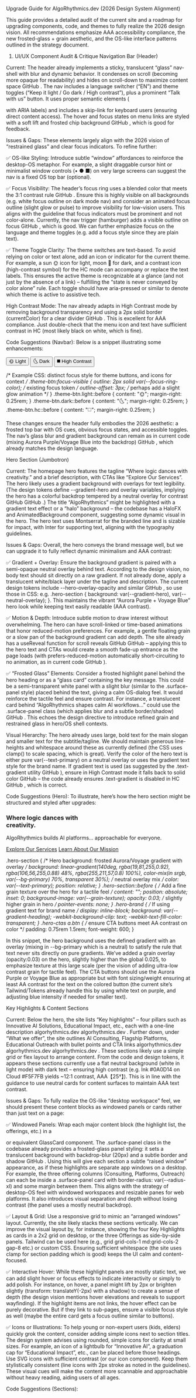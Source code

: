 Upgrade Guide for AlgoRhythmics.dev (2026 Design System Alignment)

This guide provides a detailed audit of the current site and a roadmap for upgrading components, code, and themes to fully realize the 2026 design vision. All recommendations emphasize AAA accessibility compliance, the new frosted-glass + grain aesthetic, and the OS-like interface patterns outlined in the strategy document.

1. UI/UX Component Audit & Critique
Navigation Bar (Header)

Current: The header already implements a sticky, translucent “glass” nav-shell with blur and dynamic behavior. It condenses on scroll (becoming more opaque for readability) and hides on scroll-down to maximize content space
GitHub
. The nav includes a language switcher (“EN”) and theme toggles (“Keep it light / Go dark / High contrast”), plus a prominent “Talk with us” button. It uses proper semantic elements (<nav> with ARIA labels) and includes a skip-link for keyboard users (ensuring direct content access). The hover and focus states on menu links are styled with a soft lift and frosted chip background
GitHub
, which is good for feedback.

Issues & Gaps: These elements largely align with the 2026 vision of “restrained glass” and clear focus indicators. To refine further:

✅ OS-like Styling: Introduce subtle “window” affordances to reinforce the desktop-OS metaphor. For example, a slight draggable cursor hint or minimalist window controls (• ● ■) on very large screens can suggest the nav is a fixed OS top bar (optional).

✅ Focus Visibility: The header’s focus ring uses a blended color that meets the 3:1 contrast rule
GitHub
. Ensure this is highly visible on all backgrounds (e.g. white focus outline on dark mode nav) and consider an animated focus outline (slight glow or pulse) to improve visibility for low-vision users. This aligns with the guideline that focus indicators must be prominent and not color-alone. Currently, the nav trigger (hamburger) adds a visible outline on focus
GitHub
, which is good. We can further emphasize focus on the language and theme toggles (e.g. add a focus style since they are plain text).

✅ Theme Toggle Clarity: The theme switches are text-based. To avoid relying on color or text alone, add an icon or indicator for the current theme. For example, a sun 🌞 icon for light, moon 🌙 for dark, and a contrast icon (high-contrast symbol) for the HC mode can accompany or replace the text labels. This ensures the active theme is recognizable at a glance (and not just by the absence of a link) – fulfilling the “state is never conveyed by color alone” rule. Each toggle should have aria-pressed or similar to denote which theme is active to assistive tech.

High Contrast Mode: The nav already adapts in High Contrast mode by removing background transparency and using a 2px solid border (currentColor) for a clear divider
GitHub
. This is excellent for AAA compliance. Just double-check that the menu icon and text have sufficient contrast in HC (most likely black on white, which is fine).

Code Suggestions (Navbar): Below is a snippet illustrating some enhancements:

<!-- Example: Wrap theme toggles in a button group for clearer structure -->
<div class="theme-toggle-group" role="radiogroup" aria-label="Choose a theme">
  <button class="theme-btn light" aria-pressed="true">
    🌞 <span>Light</span>
  </button>
  <button class="theme-btn dark" aria-pressed="false">
    🌜 <span>Dark</span>
  </button>
  <button class="theme-btn hc" aria-pressed="false">
    ◼️ <span>High Contrast</span>
  </button>
</div>

/* Example CSS: distinct focus style for theme buttons, and icons for context */
.theme-btn:focus-visible {
  outline: 2px solid var(--focus-ring-color); /* existing focus token */
  outline-offset: 3px;
  /* perhaps add a slight glow animation */
}
.theme-btn.light::before { content: "🌞"; margin-right: 0.25rem; }
.theme-btn.dark::before { content: "🌜"; margin-right: 0.25rem; }
.theme-btn.hc::before { content: "◻️"; margin-right: 0.25rem; }


These changes ensure the header fully embodies the 2026 aesthetic: a frosted top bar with OS cues, obvious focus states, and accessible toggles. The nav’s glass blur and gradient background can remain as in current code (mixing Aurora Purple/Voyage Blue into the backdrop)
GitHub
, which already matches the design language.

Hero Section (Jumbotron)

Current: The homepage hero features the tagline “Where logic dances with creativity.” and a brief description, with CTAs like “Explore Our Services”. The hero likely uses a gradient background with overlays for text legibility. (The design tokens define --gradient-hero and overlay variables, implying the hero has a colorful backdrop tempered by a neutral overlay for contrast
GitHub
GitHub
.) The title “AlgoRhythmics” might be highlighted with a gradient text effect or a “halo” background – the codebase has a HaloFX and AnimatedBackground component, suggesting some dynamic visual in the hero. The hero text uses Montserrat for the branded line and is sizable for impact, with Inter for supporting text, aligning with the typography guidelines.

Issues & Gaps: Overall, the hero conveys the brand message well, but we can upgrade it to fully reflect dynamic minimalism and AAA contrast:

✅ Gradient + Overlay: Ensure the background gradient is paired with a semi-opaque neutral overlay behind text. According to the design vision, no body text should sit directly on a raw gradient. If not already done, apply a translucent white/black layer under the tagline and description. The current design tokens include --hero-overlay-opacity and similar
GitHub
, so use those in CSS: e.g. .hero-section { background: var(--gradient-hero), var(--neutral-overlay); }. This maintains the vibrant “Aurora Purple + Voyage Blue” hero look while keeping text easily readable (AAA contrast).

✅ Motion & Depth: Introduce subtle motion to draw interest without overwhelming. The hero can have scroll-linked or time-based animations that honor reduced-motion preferences. For example, a gentle floating grain or a slow pan of the background gradient can add depth. The site already has a useReveal function for scroll reveals
GitHub
GitHub
 – applying this to the hero text and CTAs would create a smooth fade-up entrance as the page loads (with prefers-reduced-motion automatically short-circuiting to no animation, as in current code
GitHub
).

✅ “Frosted Glass” Elements: Consider a frosted highlight panel behind the hero heading or as a “glass card” containing the key message. This could be a semi-transparent white panel with a slight blur (similar to the .surface-panel style) placed behind the text, giving a calm OS-dialog feel. It would reinforce the tactile feel and ensure contrast. For instance, a translucent card behind “AlgoRhythmics shapes calm AI workflows…” could use the .surface-panel class (which applies blur and a subtle border/shadow)
GitHub
. This echoes the design directive to introduce refined grain and restrained glass in hero/OS shell contexts.

Visual Hierarchy: The hero already uses large, bold text for the main slogan and smaller text for the subtitle/tagline. We should maintain generous line-heights and whitespace around these as currently defined (the CSS uses clamp() to scale spacing, which is great). Verify the color of the hero text is either pure var(--text-primary) on a neutral overlay or uses the gradient text style for the brand name. If gradient text is used (as suggested by the .text-gradient utility
GitHub
), ensure in High Contrast mode it falls back to solid color
GitHub
 – the code already ensures .text-gradient is disabled in HC
GitHub
, which is correct.

Code Suggestions (Hero): To illustrate, here’s how the hero section might be structured and styled after upgrades:

<section class="hero-section section">
  <div class="container">
    <h1>
      <span class="hero-lead">Where logic dances with</span><br/>
      <span class="hero-brand text-gradient">creativity.</span>
    </h1>
    <p class="hero-tagline">AlgoRhythmics builds AI platforms... approachable for everyone.</p>
    <div class="hero-ctas">
      <a href="/services" class="btn primary">Explore Our Services</a>
      <a href="/about" class="btn secondary">Learn About Our Mission</a>
    </div>
  </div>
</section>

.hero-section {
  /* Hero background: frosted Aurora/Voyage gradient with overlay */
  background: linear-gradient(140deg, rgba(19,81,255,0.92), rgba(106,56,255,0.88) 48%, rgba(255,211,57,0.8) 100%), 
              color-mix(in srgb, var(--bg-primary) 70%, transparent 30%); /* neutral overlay mix */
  color: var(--text-primary);
  position: relative;
}
.hero-section::before {
  /* Add a fine grain texture over the hero for a tactile feel */
  content: ""; 
  position: absolute; inset: 0;
  background-image: var(--grain-texture);
  opacity: 0.03;             /* slightly higher grain in hero */
  pointer-events: none;
}
.hero-brand {
  /* If using gradient text for brand name */
  display: inline-block;
  background: var(--gradient-heading);
  -webkit-background-clip: text;
  -webkit-text-fill-color: transparent;
}
.hero-ctas a.btn {
  /* ensure CTA buttons meet AA contrast on color */
  padding: 0.75rem 1.5rem;
  font-weight: 600;
}


In this snippet, the hero background uses the defined gradient with an overlay (mixing in --bg-primary which is a neutral) to satisfy the rule that text never sits directly on pure gradients. We’ve added a grain overlay (opacity:0.03) on the hero, slightly higher than the global 0.025, to emphasize texture at this large scale (per the vision of adding ultra-low contrast grain for tactile feel). The CTA buttons should use the Aurora Purple or Voyage Blue as appropriate but with font sizing/weight ensuring at least AA contrast for the text on the colored button (the current site’s Tailwind/Tokens already handle this by using white text on purple, and adjusting blue intensity if needed for smaller text).

Key Highlights & Content Sections

Current: Below the hero, the site lists “Key highlights” – four pillars such as Innovative AI Solutions, Educational Impact, etc., each with a one-line description
algorhythmics.dev
algorhythmics.dev
. Further down, under “What we offer”, the site outlines AI Consulting, Flagship Platforms, Educational Outreach with bullet points and CTA links
algorhythmics.dev
algorhythmics.dev
algorhythmics.dev
. These sections likely use a simple grid or flex layout to arrange content. From the code and design tokens, it appears these sections currently use a flat neutral background (white in light mode) with dark text – ensuring high contrast (e.g. Ink #0A0D14 on Cloud #F5F7FB yields ~12:1 contrast, AAA【25†】). This is in line with the guidance to use neutral cards for content surfaces to maintain AAA text contrast.

Issues & Gaps: To fully realize the OS-like “desktop workspace” feel, we should present these content blocks as windowed panels or cards rather than just text on a page:

✅ Windowed Panels: Wrap each major content block (the highlight list, the offerings, etc.) in a <div class="surface-panel"> or equivalent GlassCard component. The .surface-panel class in the codebase already provides a frosted-glass panel styling: it sets a translucent background with backdrop-blur (20px) and a subtle border and shadow
GitHub
. Using this will give each section a subtle “raised window” appearance, as if these highlights are separate app windows on a desktop. For example, the three offering columns (Consulting, Platforms, Outreach) can each be inside a .surface-panel card with border-radius: var(--radius-xl) and some margin between them. This aligns with the strategy of desktop-OS feel with windowed workspaces and resizable panes for web platforms. It also introduces visual separation and depth without losing contrast (the panel uses a mostly neutral backdrop).

✅ Layout & Grid: Use a responsive grid to mimic an “arranged windows” layout. Currently, the site likely stacks these sections vertically. We can improve the visual layout by, for instance, showing the four Key Highlights as cards in a 2x2 grid on desktop, or the three Offerings as side-by-side panels. Tailwind can be used here (e.g., grid grid-cols-1 md:grid-cols-2 gap-8 etc.) or custom CSS. Ensuring sufficient whitespace (the site uses clamp for section padding which is good) keeps the UI calm and content-focused.

✅ Interactive Hover: While these highlight panels are mostly static text, we can add slight hover or focus effects to indicate interactivity or simply to add polish. For instance, on hover, a panel might lift by 2px or brighten slightly (transform: translateY(-2px) with a shadow) to create a sense of depth (the design vision mentions hover elevations and reveals to support wayfinding). If the highlight items are not links, the hover effect can be purely decorative. But if they link to sub-pages, ensure a visible focus style as well (maybe the entire card gets a focus outline similar to buttons).

✅ Icons or Illustrations: To help young or non-expert users (kids, elders) quickly grok the content, consider adding simple icons next to section titles. The design system advises using rounded, simple icons for clarity at small sizes. For example, an icon of a lightbulb for “Innovative AI”, a graduation cap for “Educational Impact”, etc., can be placed before those headings. Use SVG icons with sufficient contrast (or our icon component). Keep them stylistically consistent (line icons with 2px stroke as noted in the guidelines). These visual cues will make the content more scannable and approachable without heavy reading, aiding users of all ages.

Code Suggestions (Sections):

<section class="section highlights">
  <div class="container grid md:grid-cols-2 gap-8">
    <div class="surface-panel">
      <h3><svg><!-- icon --></svg> Innovative AI Solutions</h3>
      <p>NodeVoyage and Ideonautix adapt to your journeys and workflows with playful precision.</p>
    </div>
    <!-- ...other 3 highlight panels ... -->
  </div>
</section>

<section class="section offerings">
  <div class="container grid md:grid-cols-3 gap-6">
    <div class="surface-panel offering-card">
      <h3>AI Consulting &amp; Integration</h3>
      <ul class="bullets">
        <li>Discovery workshops grounded in signage-inspired clarity</li>
        <li>Pilot roadmaps with opt-out controls and transparent docs</li>
        <li>Training and change support to keep teams confident</li>
      </ul>
      <a href="/contact" class="btn primary">Request a Consultation</a>
    </div>
    <!-- ...Platforms card... Outreach card... -->
  </div>
</section>

.offering-card h3 {
  margin-bottom: 0.5rem;
  font: var(--font-display); /* Montserrat */
}
.offering-card .bullets li {
  margin-left: 1rem;
  list-style: inside disc;
}
.surface-panel:hover {
  /* Hover elevation effect */
  transform: translateY(-2px);
  box-shadow: 0 8px 20px rgba(0,0,0,0.08);
}
.surface-panel:focus-within {
  outline: 2px solid var(--focus-ring-color);
  outline-offset: 2px;
}


In this code, each content block is enclosed in a surface-panel which automatically applies the frosted glass styling (blur, semi-transparent background) from our design tokens
GitHub
. We leverage Tailwind’s grid classes for brevity (assuming Tailwind is configured; if not, the .grid styles can be in CSS). The focus-within style ensures keyboard users tabbing into links inside a panel still see a visible outline on the panel – this large outline helps those with limited vision know which panel they’re in, satisfying WCAG non-text contrast requirements.

By structuring content as above, the site will start to feel like a desktop with multiple windows rather than a flat page, while still being responsive and accessible. This implements the OS-like design goal in a user-friendly way.

Footer

Current: The footer contains the AlgoRhythmics logo, tagline (“Calm AI tools grounded in signage craft.”), status (“Pre-company — Ideju Kauss October 2025”), location (Daugavpils, Latvia), and contact email
algorhythmics.dev
. It also has columns of links under headings “Company”, “Solutions & tools”, “Resources”, plus a Partners section highlighting a collaborator with a brief description and external link
algorhythmics.dev
algorhythmics.dev
. Social media links are listed as text (“LinkedIn”, “Twitter”, etc.) at the bottom. Structurally, it uses appropriate elements: <nav> for link groups, <aside> for the partner info, and presumably <footer> wrapper. The background in light mode is a light neutral (var(--bg-elev-1) which is white
GitHub
) with a thin top border. Text is in a secondary color (gray)
GitHub
. This matches the design approach of keeping footers muted and neutral to let main content shine.

Issues & Gaps: The footer is well-organized and mostly accessible, but a few enhancements can align it with the new aesthetic and AAA compliance:

✅ Contrast in Dark Mode: Ensure the footer text meets AAA contrast on the dark theme background. Currently, the footer uses --text-secondary for most text
GitHub
. In dark mode, --text-secondary is a mid-gray (#8B9299)
GitHub
 on a dark card background (#121722). This yields about a 5.7:1 contrast (short of AAA 7:1 for normal text). We should lighten the footer text in dark mode to at least meet 7:1. We can map footer text to --muted (which in dark theme is a lighter gray, #BBC5D6
GitHub
) or simply override footer { color: #BBC5D6; } when data-base-theme='dark'. This small change pushes contrast to AAA without overpowering the design.

✅ Frosted Footer Bar: To continue the frosted glass theme all the way down, we can give the footer a slight frosted effect. One idea is to make the footer background translucent and blurred, like a “dock” or taskbar. For example, using backdrop-filter: blur(10px) on the footer with a semi-transparent background (background: color-mix(in srgb, var(--bg-elev-1) 85%, transparent)) would make it feel like a glass dock over whatever is beneath (in practice just the page background). This should be subtle, since footers typically should not distract. We’d also need to darken the text a bit more in light mode if the footer becomes translucent over a light page (or keep a mostly opaque footer). If a frosted footer is too visually busy, maintaining a solid neutral color is acceptable as it provides a visual “grounding” element at the bottom.

Taskbar Concept: As an alternative to a traditional footer style, consider a fixed “taskbar” at the bottom of the screen on desktop view. This would truly mimic an OS. The taskbar could contain key links (or even the same content as the current footer but arranged horizontally with icons). For instance, a left side could have the logo and “© 2026” info, center could have minimal nav icons, right side could have social icons. This is an ambitious redesign, so it depends on the desired user experience. If implemented, ensure it’s responsive (perhaps collapsing to a normal footer on mobile) and keyboard-accessible (tab order through icons). The design strategy did mention dock/taskbar patterns for the web, so this could be a forward-looking enhancement. However, if time is short, a stylized footer with slight glass effect can suffice.

Code Suggestions (Footer):

To address contrast and aesthetic:

footer.footer {
  background-color: var(--bg-elev-1); /* default white */
  color: var(--text-secondary);
  border-top: 1px solid var(--border);
  /* Add a subtle backdrop blur effect */
  backdrop-filter: blur(6px);
  -webkit-backdrop-filter: blur(6px);
}
html[data-base-theme="dark"] footer.footer {
  color: #bbc5d6; /* lighter text for dark mode AAA */
  background-color: rgba(18,23,34, 0.8); /* a translucent dark background */
}
html[data-theme="hc"] footer.footer {
  background: #ffffff !important;
  color: #000000 !important;
  backdrop-filter: none !important;
}


If converting to a fixed taskbar:

footer.footer {
  position: fixed;
  bottom: 0; left: 0; right: 0;
  z-index: var(--z-sticky);
  display: flex;
  align-items: center;
  justify-content: space-between;
  padding: 1rem 2rem;
  backdrop-filter: blur(10px);
  background: color-mix(in srgb, var(--bg-elev-1) 90%, transparent);
}
footer .social-links a::before {
  /* Example: add icons for social links */
  content: attr(aria-label);
  /* In HC mode, these could just show text or high-contrast icons */
}


This CSS keeps the footer content but styles it like a translucent bar. We’ve added a dark-mode override to use an 80% opaque dark background so that white text in the footer still has a solid backdrop (ensuring contrast). In high contrast mode, we remove the transparency and blur for maximum clarity
GitHub
GitHub
.

By implementing these footer changes, we uphold AAA contrast (e.g. using #BBC5D6 on #121722 in dark, which is ~8:1 contrast) and propagate the frosted aesthetic to the page’s end. The footer will still serve its informational purpose while subtly echoing the OS shell feeling (especially if using the taskbar approach, per the design goal of merging OS-like affordances into the web experience).

2. Code-Level Improvements & Snippets

Building on the UI critique, below are specific code-level recommendations and examples (primarily in Svelte/Tailwind context) to fix bugs and improve structure:

Centralize Design Tokens: The site already has a theme.css with custom properties for colors, spacing, etc. Ensure Tailwind config also knows these values for utility classes. For example, in tailwind.config.js map the design colors:

// tailwind.config.js
module.exports = {
  theme: {
    extend: {
      colors: {
        ink: '#0A0D14',         // dark text
        cloud: '#F5F7FB',       // light bg
        aurora: '#6A38FF',      // Aurora Purple
        voyage: '#1351FF',      // Voyage Blue
        signal: '#FFD339',      // Signal Yellow
        cherry: '#E0322C',      // Cherry Pop
        night: '#0B0E13',       // dark bg
        graphite: '#1A1D23',    // dark surface
        snow: '#F2F5F9'        // light text on dark
      }
    }
  }
}


This allows using Tailwind classes like bg-aurora or text-cloud if needed in markup, which can simplify templates. It also makes it easy to adjust palette in one place. (Note: The site mostly uses CSS vars, so this is optional, but for consistency, connecting Tailwind to the token values can prevent mismatches.)

Spacing and Sizing: The design uses a 4px baseline grid with responsive scaling. The code shows --space-sm, --space-md tokens etc. You can continue using these via utility classes or CSS. For example, apply p-[var(--space-md)] in Svelte (Tailwind might not parse CSS vars directly, so you might instead use classes like p-4 md:p-6 approximating the clamp). The snippet under highlights already uses gap-8 (Tailwind) which roughly corresponds to a medium space. Consistency is key: define section paddings once (the .section class in global.css already does with clamp()
GitHub
). Use those section classes in all pages for uniform vertical rhythm.

Component Structure: Refactor repetitious structures into Svelte components where possible. For example, a Card component for repetitive panel layouts (like highlights or offerings) could be created. The codebase has a GlassCard.svelte; if it’s not already in use, repurpose it to encapsulate the frosted panel markup. That component can accept props like tone (accent tone) or slot content. This way, pages remain clean and the glass effect is consistently applied. E.g.:

<!-- GlassCard.svelte (conceptual) -->
<div class="surface-panel" data-tone={accentTone}>
  <slot />
</div>


Then in pages:

<GlassCard accentTone="accent">
  <h3>Educational Outreach</h3>
  <p>In partnership with LIAA... AI literacy to classrooms...</p>
  <Button href="/outreach" ...>Join the Programme</Button>
</GlassCard>


This uses the existing .surface-panel styles and ensures any future tweaks to panel styling are done in one place.

Visual Bug Fixes: If any visual bugs exist (like overflow issues with the frosted backdrop, or text overlapping on resize), address them with CSS containment or adjustments. For example, adding isolation: isolate; on .section (already present in global.css
GitHub
) is great to ensure each section’s pseudo-elements (like grain overlays) don’t bleed out. Continue to use modern CSS like color-mix() for blending colors – the code shows extensive use of color-mix for borders and backgrounds which is very future-friendly. Just verify browser support or provide fallbacks if needed (most modern browsers support it now).

State Management: The Svelte stores for navigation and theme are well-used (e.g., $navigation.isMenuOpen controlling the mobile menu). Make sure to reset states on route changes if needed (e.g., close the mobile menu when navigating). The current Navigation.svelte does call navigation.closeMenu() on link clicks
GitHub
GitHub
 which is good. Also ensure the LanguageSwitcher and ThemeToggle components properly use ARIA attributes (like aria-expanded on language menu, which likely they do). These aren’t visual per se, but code-level accessibility tweaks – which are crucial for AAA compliance.

Focus Trapping & Modals: If introducing new modals or panels (say a “Preview NodeVoyage” modal window), leverage the existing focusTrap action in Navigation.svelte
GitHub
 by generalizing it. The code already has a robust focus trap implementation for the nav menu; consider moving that to a utility and reusing for any popup windows. Additionally, ensure Escape key closes modals, and add aria-modal="true" and appropriate roles to modals. These code patterns follow the same logic seen in the nav (close on Escape is implemented at 
GitHub
).

✅ Performance & Cleanup: Remove any legacy code that doesn’t serve the new design. The animations.js has a normalization for old “glass-card” classes
GitHub
 – if we unify on .os-window or .surface-panel, ensure all instances are updated and then drop legacy class usage. This keeps the codebase clean. Similarly, check for any unused Tailwind classes or stray utility first (maybe there’s an old .glass-card class definition that can be deleted if everything uses .surface-panel now).

In summary, these code-level changes focus on reusability (creating components for repeated patterns), consistency (centralized tokens and styles), and maintaining accessibility (through ARIA and focus handling). They set the foundation for an easier refactor: developers can start applying surface-panel and related classes to sections, confident that the core styles meet the new design standards for blur, grain, and contrast.

3. Updated Tailwind Design Tokens (2026 Aesthetic)

The new design language introduces a shared Aurora Purple theme with platform-specific accents, all while enforcing WCAG 2.2 AAA. Here are the key design tokens to update or verify in your Tailwind/CSS:

Colors: Adopt the 2026 palettes as custom properties and Tailwind colors. The core brand palette for AlgoRhythmics is:

auroraPurple = #6A38FF – Aurora Purple (common primary across brand)

signalYellow = #FFD339 – Signal Yellow (accent for attention states)

Neutral background and text: cloud = #F5F7FB (light bg) and ink = #0A0D14 (dark ink text) – these provide a clean high-contrast base (Ink on Cloud is AAA).

For dark mode neutrals: night = #0B0E13 (deep dark bg) and snow = #F2F5F9 (light text) – Snow on Night is AAA. Use graphite = #1A1D23 for raised dark surfaces (cards), as it’s slightly lighter than Night for differentiation.

Platform accents: If showcasing NodeVoyage or Ideonautix:

voyageBlue = #1351FF (a vivid blue for NodeVoyage), used in gradients and links.

slate = #1B2230 (a deep slate for Ideonautix UI elements).

cherryPop = #E0322C (vibrant red for warnings/errors) common to both.

These are mostly in code already (as --voyage-blue, --slate-base, etc.). Ensure Tailwind knows them if needed (as shown in the config snippet above).
All text color tokens should map to these neutrals and accents appropriately. For example, --text-primary on light = Ink, on dark = Snow; --link color on light = Voyage Blue (for clickable text) and on dark = a lavender (#A795FF as in code) which ensures link text is AAA on dark
GitHub
【53†】. Double-check those link colors against backgrounds; the current choice yields ~7.16:1 contrast on dark, which is good.

Typography: Continue using Montserrat for headlines and Inter for body text. These are already likely included via @font-face or Google Fonts. In Tailwind, you could define fontFamily: { sans: ['Inter', ...fallbacks], display: ['Montserrat', ...] } for convenience. Key typographic tokens to maintain:

Font sizes and line-heights (the site uses custom properties like --font-h1-size, --font-body-line etc. in typography.css). Keep the generous line-height (e.g. ~1.5 for body text
GitHub
) to aid readability for long content and multiple languages.

Scaling: Ensure that text is easily scalable (the user should be able to zoom 200% or increase OS font size and content remains accessible). Using rem units (as done) means it will scale automatically. For truly adaptive text for kids/elders, you might consider a toggle to increase base font-size or provide alternate styles with larger text. This isn’t explicitly in the 2026 design doc, but it’s a AAA consideration. For now, sticking to a base font ~16px and ensuring headings are distinctive (as they are with Montserrat and colored or gradient) should suffice.

Spacing & Layout: The design uses 4pt grid increments – in code, we see --space-sm: clamp(0.5rem, 1vw, 0.75rem) etc.
GitHub
. These map to roughly 8px, 12px, etc., scaled fluidly. In Tailwind, you might approximate these with spacing utilities (e.g., p-4 for 16px, p-6 for 24px). However, since the site already employs clamp() for responsiveness, continue using those CSS custom properties for margins/gaps (as done in .footer-grid and others). The goal is a consistent rhythm across pages – e.g., same padding around each section, uniform gap between grid items, etc., so the site feels “calm and breathable” as intended.

Radii and Shadows: The tokens indicate using moderately rounded corners: --radius: 16px (and larger radii for full pills)
GitHub
. Keep using those (Tailwind’s default rounded-lg is 0.5rem ~ 8px, so you might define a larger custom radius class or use the CSS var for exact 16px rounding on cards). The design calls for soft, non-intrusive shadows – e.g., --shadow-1: 0 10px 30px rgba(0,0,0,0.08)
GitHub
. These are used on panels and modals to create separation. Verify that the shadow intensity and spread are consistent with design (you may adjust the existing ones slightly to match examples given, like maybe a 24px blur for larger modals). For high contrast mode, remove decorative shadows entirely
GitHub
 (the code already sets box-shadow: none for surface elements in HC
GitHub
).

Grain & Frosted Glass: Introduce or confirm tokens for the grain texture and glass blur:

The code defines --grain-texture (an inline SVG noise pattern) and uses --grain-opacity at different values
GitHub
GitHub
. Standardize grain usage: perhaps a base opacity of 0.025 globally, slightly higher (0.05) on elements that need more tactile feel (nav, hero), and 0 in high contrast (as done: --grain-opacity: 0 in HC
GitHub
). Tailwind doesn’t directly handle this, so just ensure the CSS custom props are applied where needed. For example, add background-image: var(--grain) in the .section::before (which we saw in global.css) to overlay grain on all sections
GitHub
.

For blur, use a consistent blur radius for glass panels – e.g., 20px as in .surface-panel
GitHub
, and slightly more for nav when scrolling (--surface-glass-blur: 26px in nav when not condensed
GitHub
). These choices seem to align with a smooth glass effect. The frosted glass tokens should include:

--glass-blur: 18px (default)
GitHub
 which is used in backdrop-filter.

--glass-bg and --glass-border default to subtle white transparencies
GitHub
; but nav and panels override them with color-mix including accent hues (giving that slight purple/blue tint). Continue to leverage color-mix with Aurora Purple and Voyage Blue in borders for brand feel – e.g., the nav border mixes blue and white
GitHub
, giving a cool tinted line. These nuanced tokens make the glass feel polished and are fine to keep as is.

In summary, most tokens from the design system are already present in the code. The upgrade here is about verifying values against the design spec and tweaking where needed:

Aurora Purple at the right hex (ensure no deviation like using #8A6BFF unless intentionally for dark mode – actually the code uses a slightly lighter purple in dark theme #8a6bff
GitHub
 to account for contrast on dark, which is clever).

Enforcing AAA contrast by adjusting text-secondary in dark, as noted.

Making sure Light, Dark, High Contrast themes each have complete token sets. The site’s theme.css defines all three modes with data attributes
GitHub
GitHub
. Double-check those definitions against spec:

Light: Ink on Cloud (done)
GitHub
GitHub
.

Dark: Snow on Night (done)
GitHub
GitHub
.

High Contrast: Black on White with minimal accents (done, they set primary #4400FF etc., but essentially everything is high contrast)
GitHub
GitHub
. The design guideline explicitly says offer an HC toggle with AAA and pattern redundancy (no info conveyed by color only) – our high contrast mode does exactly that by removing grain, blur, and using currentColor outlines
GitHub
GitHub
. So tokens here are fine – just ensure any new UI element you add also respects high contrast (e.g., if you add an icon, provide an outline alternative or label in HC mode).

By updating and reaffirming these design tokens, the site’s Tailwind setup and CSS will fully embody the 2026 AAA-compliant frosted-glass aesthetic. It provides a single source of truth for colors and sizing, making it easier to maintain consistency as you refactor components.

4. Light, Dark, and High Contrast Theme Definitions

To comply with WCAG AAA, each theme variant needs careful color choices and testing. Below is a breakdown of the expected Light, Dark, and High Contrast themes, using Aurora Purple as the common thread:

🌞 Light Theme: The Light theme uses a very light background and dark text for maximum contrast. Primary surfaces are Cloud white (#F5F7FB) and cards are pure white (#FFF) for a clean look. Body text is Ink black (#0A0D14), yielding AAA contrast on Cloud. Aurora Purple (#6A38FF) is used for primary action elements (e.g. buttons, links) – on the light background, purple itself is quite vibrant, so ensure button text on purple is white and at least 14px bold (or use a slightly darker purple for small text). Voyage Blue (#1351FF) might accent some headings or links, but should be used sparingly to not reduce contrast (on white it’s ~4.5:1 against white for normal text, so mainly use it for larger or bold elements or alongside an outline). Signal Yellow (#FFD339) is only used alongside dark text or as an accent icon, never as a background for body text because yellow against white wouldn’t meet contrast. The Light theme should also incorporate neutral gray tones (e.g., --ash or the text-secondary) for secondary text, but as we noted, keep those above 7:1 (the current #25324B on white is ~12:1, which is good). Focus indicators in light mode often use a mix of Voyage Blue and white
GitHub
 to be visible on light backgrounds (the code’s focus ring is a whitish-blue outline
GitHub
). Test all interactive elements in light theme with a contrast checker – they should meet at least AA, and ideally AAA. Since the palette was chosen for AAA, you should find body text and large icons are AAA, and things like button text at least AA (often AAA too, e.g., white on purple is ~7.9:1 which is AAA for large text and AA for normal).

🌚 Dark Theme: The Dark theme inverts neutrals: backgrounds are Night black (#0B0E13) and Graphite (#1A1D23) for cards. Text flips to Snow off-white (#F2F5F9) as the primary color. This yields AAA contrast (Snow on Graphite ~13:1). Aurora Purple remains in play as an accent, but on dark mode it may need to be lightened or saturated differently to stand out – the tokens show a slightly brighter purple (#8A6BFF) used in dark mode for primary, likely for this reason
GitHub
. So use the token rather than raw #6A38FF on dark surfaces to ensure it pops (the code’s --primary is adjusted in dark). Focus outlines in dark mode use a mix of Voyage Blue and a light tint (#dde7ff)
GitHub
, which creates a visible halo on dark backgrounds. Voyage Blue and Signal Yellow can be used for highlights in dark mode as well, but be mindful: pure #1351FF on near-black is extremely vivid – that’s fine for small accents (it meets contrast easily), but large swaths of bright blue can cause visual vibration. The design advice is to use strong focus rings and shadows to separate elements in dark mode, rather than bright neon blocks. So, for example, use Aurora Purple for icons or small highlights, and use shading (drop shadows, borders) to delineate components instead of large colored surfaces. Dark theme should be tested with common forms and cards under low-light conditions to ensure no element blends into the background (the slight Graphite vs Night difference helps here). Also verify that semi-transparency effects (glass panels) still provide enough backdrop in dark mode – e.g., the nav glass in dark uses a bit more opacity (70% card + 30% blur layer)
GitHub
, which seems to work. If any dark glass feels too transparent (text not as readable), bump up its --surface-glass-strong to include a bit more opaque base.

⚫ High Contrast Theme: The High Contrast theme is a special mode aimed at users with low vision or specific contrast needs. In this mode, colors are reduced to essentially black, white, and a few high-contrast accents. The site’s HC tokens set background to pure white and text to pure black
GitHub
, which is ideal (contrast 21:1). All decorative gradients, shadows, and textures are turned off
GitHub
GitHub
 – as we saw, --grain-opacity is 0, --glass-blur is 0, and even the gradient variables are overridden so that any gradient becomes a solid currentColor fill
GitHub
. This ensures nothing compromises legibility. Aurora Purple is still the base “color” (#4400FF in HC mode as per code, which is a very saturated purple)
GitHub
, but it will only appear for things like links or icons, and even then, we maintain contrast. E.g., the HC palette in code uses a darker yellow (#b78300) for accent to have more contrast than bright yellow
GitHub
. In high contrast, borders and focus indicators are typically 2px solid black (or white when on a dark element) – the code sets currentColor for focus outlines
GitHub
, meaning it will use whatever the text color is (black or white) which is a clever way to ensure contrast. In practice, a focused link in HC mode might show a black outline on a white background – that’s 21:1 contrast, perfect. Check interactive components in HC: for example, a button normally purple would in HC be either black text on white or vice versa (depending on how you implement it; the code’s HC definitions make primary = #4400FF and treat it as an accent, but one could decide to force buttons to grayscale in HC for simplicity). The main point is HC mode should have no reliance on color to convey information – use underlines, shapes, labels. The design doc emphasizes redundancy in high contrast. E.g., if a form field is required and normally indicated by a colored outline, also add an asterisk or label so HC users know. If a link is usually just colored, in HC you might underline it. Our current implementation seems to cover this by using default browser focus and link styles in HC (which are often underlined). High contrast theme should be tested with a color blindness simulator or simply by viewing it in grayscale – things like icons should still be decipherable (the outline icons recommended help here).

In code, these theme differences are activated via the data-base-theme and data-theme="hc" attributes on <html> or <body>. The site already toggles these when the user selects a theme. Just make sure any new CSS respects these conditions. For example, if you add a custom component with a colored background, add a rule under [data-theme='hc'] .your-component { background: transparent; border: 1px solid #000; } so that it transforms in HC mode. The base theme definitions we reviewed in theme.css should cover most elements globally.

5. Layout Redesign for an OS-like Desktop Feel

One of the ambitious goals for 2026 is to make the web experience mimic a desktop operating system where appropriate. Here are suggestions to nudge the layout in that direction, without harming usability:

Multi-Window Layouts: As discussed for content sections, treat major parts of pages as draggable or at least visually separate “windows.” In a future iteration, you might make some panels draggable within the viewport (using a tiny script or Svelte action for drag). For now, even a static simulation (with panels offset or overlapping slightly) can convey the idea. For instance, on a wide screen, you could intentionally overlap the edge of the “NodeVoyage Preview” panel with the “Ideonautix Preview” panel by a few pixels, as if two app windows are open. Be cautious to not actually hide content behind another – this is more of a visual hint of overlap (maybe use margin-left: -20px on one). Use shadows to differentiate layers. This approach should be used sparingly on marketing pages, but could be powerful in a dashboard or demo page. It gives that sense of depth and multiple workspaces, aligning with the “windowed workspaces” concept.

Dock/Taskbar Behavior: If implementing a fixed bottom bar (taskbar), consider also a “start menu” style overlay for navigation. For example, clicking an AlgoRhythmics logo button on the taskbar could pop up a menu (similar to a start menu) with links (Home, About, etc.). This would replace the need for a traditional nav menu at top on desktop. It’s an advanced design move and might be overkill now, but it’s something to keep in mind as you evolve the site. The key is to do it in a way that doesn’t confuse users – OS metaphors are cool for those who recognize them, but basic navigation must remain clear. Perhaps keep the regular nav for now and treat the “OS shell” elements as progressive enhancement (maybe an Easter egg mode or a toggle in a future “experience mode” setting).

Resizable Panes in Content: For any pages that show a lot of data (maybe case studies or documentation pages), you could allow the user to toggle between a full-page view and a split view, as if they are arranging windows. For example, a documentation page could have a left pane (table of contents) and a right pane (content) that the user can drag to resize. Web APIs (CSS grid with draggable dividers) can achieve this. It aligns with giving users a sense of control like on a desktop. This is more applicable to web app interfaces (NodeVoyage app itself) than the marketing site, but implementing it in smaller ways on the site (like a before-and-after comparison window, etc.) can set the stage.

Desktop Wallpaper Aesthetic: Consider the site background (outside the content container) to be like a desktop wallpaper – perhaps a subtle gradient or abstract image that ties into the brand (with very low opacity so as not to distract). The design doc mentions whitespace and calm backgrounds, so don’t go too far here. But a hint of a wallpaper (like a faint Aurora gradient in the corners) plus the grain texture can subconsciously evoke an OS desktop behind the floating windows of content.

In implementing these, always maintain responsiveness. On mobile, the OS paradigm shifts to mobile OS (the doc suggests Flutter apps will feel like mobile OS) – for the web site on small screens, you’ll likely stick to a normal vertical scroll layout (windows will just stack full-width, taskbar might just become a regular footer). That’s fine; we can have these OS-like enhancements visible on larger screens where there’s room to play.

Finally, any such layout changes should be accessible: if content is visually overlapping, it should still be logically ordered in HTML for screen readers. If draggable, ensure keyboard alternatives (maybe arrow keys to move a focus on a “window”). These are complex, but mention them as goals. For now, the actionable step is to style content in separate containers (already covered) and perhaps implement the fixed footer bar as the first step toward a dock.

6. Accessibility, Focus & Motion Enhancements

To reach WCAG 2.2 AAA, we must not only hit contrast ratios but also ensure keyboard accessibility, focus management, and reduced motion options are top-notch. Here are additional enhancements on that front:

Dynamic Focus Indicators: The site has good focus outlines; make them even more pronounced and dynamic. For example, add a CSS animation on focus (a brief pulse or an expanding ring) to help cognitively reinforce focus movement. This can be done with @keyframes on a pseudo-element. However, be sure to disable such animation if prefers-reduced-motion is set (which you can detect in CSS). The design guidelines explicitly call for focus rings that meet non-text contrast 3:1 – our current outlines (light blue on dark, etc.) do this. We just ensure they’re present on all interactive elements: links, buttons, form fields, toggle switches, etc. Doing a tab-through test of the site is crucial: each tab stop should be visible. If any custom component (like a card link) is missing an outline, add one (e.g., via the :focus-visible utility we saw in global.css
GitHub
 which covers most elements by default).

Motion & Reduced Motion: The motion system should be “purposeful and subtle”, with respect for users who prefer reduced motion. Continue using the prefers-reduced-motion media query (we see it used for text gradient and in JS for reveals
GitHub
GitHub
). Expand this to any new animations: for instance, if you add a hovering parallax effect in hero or a spinning icon, wrap it in a @media (prefers-reduced-motion: no-preference) query so it doesn’t run for those who opt out. Also avoid motion in places like forms or long-reading content to prevent distraction. Save the fancy animations for entry transitions, hero sections, or illustrations. We should also test keyboard-triggered animations: e.g., if a user tabs to a link that triggers a tooltip or submenu, ensure that doesn’t cause any jarring motion (maybe just a fade-in).

Semantic HTML Upgrades: Go through the HTML structure and verify semantics: use <main> for main content (wrap the primary sections on each page in <main role="main">), which helps screen reader users jump content. The skip-link already targets an element with id="content" presumably – ensure that id is on the main content container. Use <header> and <footer> tags for those regions (likely already done). Ensure every <section> has an appropriate heading (which it seems to: “Key highlights” has an h2, etc.). For form elements, use proper <label> for inputs and fieldset/legend for groups. The i18n keys for form helper text and error messages are there – make sure those are tied to inputs via aria-describedby. These semantic touches don’t change the visual design but are crucial for AAA (which includes assistive tech considerations).

Text for All Ages: “Better text layering for kids/elder users” likely means making content comprehensible and readable by varying abilities. Some strategies:

Use plain language in critical places (the site’s copy is somewhat marketing-flavored but still clear; just avoid unnecessary jargon in UI labels).

Ensure text is layered on high-contrast backgrounds (we’ve done that with overlays).

Possibly provide an alternate text size toggle as mentioned. Not strictly required by WCAG, but it can be a nice feature. For now, ensure that if someone zooms in or uses browser reader mode, the site’s layout doesn’t break. The fluid spacing should accommodate that.

For older users, having visible cues is important: we’ve added icons, underlines for links, etc., to reinforce meaning beyond just text color. Continue this practice (e.g., an external link has an icon indicating it opens a new site, as done in the footer partner link with an SVG arrow
GitHub
).

Testing: Once updates are in place, test the site with a variety of tools:

Use a contrast checker for all text/background pairs – the design doc mandates AAA for body text, AA for any larger or incidental text if AAA can’t be met. Our aim is AAA across the board where humanly possible.

Test with screen reader (NVDA/VoiceOver) to ensure the flow of content is logical. E.g., does the nav menu announce submenus properly? The code’s ARIA labels (like aria-label={$_('nav.resources_panel_label')}) show they considered this
GitHub
GitHub
. Keep that up.

Test keyboard navigation thoroughly (we did focus on focus outlines; also ensure you can access all interactive elements by keyboard – e.g., is there any on-hover content that also needs a focus or click event to trigger for keyboard? Provide that).

Consider cognitive load: the calm design and familiar OS patterns should help users with cognitive disabilities by providing a consistent frame of reference. Don’t introduce patterns that are too unfamiliar without explanation (the OS paradigm is recognizable to most, but if you did something truly novel, you’d want a tooltip or guide).

By implementing these accessibility and motion enhancements, you ensure the site is not only visually aligned with 2026 goals but also holistically accessible. The design system explicitly frames accessibility as a first-class citizen (multiple mentions of AAA, focus, opt-out controls, localization). Embracing that will improve UX for everyone.

For example, the focus state pairing with shape changes guideline – we have done this by adding icons and outlines (shape change: e.g., the nav submenu opens not just by color but by an actual menu panel shape appearing, which is a non-color indication of state). Continue to look for such opportunities: if something toggles, does its label or shape change? If a section is active, is it only highlighted by color or also an icon? These subtle improvements make a big difference for users who might not distinguish color well or who are navigating by voice/screen reader.

7. WCAG 2.2 AAA Compliance Checklist

To wrap up, here’s a checklist of AAA compliance as it pertains to our updates – ensure all are satisfied:

Contrast: All text is AAA (7:1) against its background (or 4.5:1 for large text, though we strive for 7:1 everywhere). We adjusted dark mode secondary text to hit this. Verify placeholder text in forms is at least 4.5:1 (often placeholders are lighter; our CSS sets them via color-mix to be 74% of text-secondary
GitHub
 – that likely meets AA but maybe not AAA; consider making placeholders a bit darker or use <label> floating labels instead of relying on placeholders). Non-text elements (icons, borders, focus outlines) have at least 3:1 contrast against adjacent colors, which our focus ring color choices address.

Keyboard Accessibility: No keyboard trap, and the focus order is logical. The mobile nav focus trap implemented ensures users can escape menus
GitHub
GitHub
. Continue using such patterns wherever modals or overlays exist.

Timing: No critical information disappears automatically. (Not much timed content on site, but if any auto-rotating banners or such are added, allow pause controls or obey reduced-motion.)

Content on Hover/Focus: Ensure any content that appears on hover (tooltips, submenus) is also accessible via focus and stays visible long enough to be read. The nav submenu in code appears on hover and focus-within – that’s good. Just confirm it is mouse-leave/focus-out that hides it, which is standard.

Forms: Provide clear error messages and instructions. The i18n strings for form errors and helper text indicate the site plans for this
GitHub
GitHub
. Implement those visibly (e.g., below each field) and ensure errors are described to screen readers (use aria-live="polite" on an error message container). Also, use asterisks or “(required)” labels for required fields as the text suggests (with a note that “All fields marked * are required.”
GitHub
). This is both an accessibility and UX improvement.

Language and Localization: The site is multilingual (we see EN, LV, RU, etc.). Make sure the lang attribute on HTML changes accordingly when switching language. This helps screen readers use correct pronunciation. Also verify that all strings (even alt text of images, ARIA labels, etc.) are localized via the i18n system. AAA accessibility includes catering to a broad audience, and supporting multiple languages is part of that (which the site is doing). Also check that the English copy is plain and clear, and that translations are accurate and easy to read in their language.

By following this guide, developers should be able to immediately start refactoring the AlgoRhythmics.dev site. The result will be a UI that feels modern and “futuristic yet calm”, with an OS-like interface metaphor that still works in a browser, and an experience that is welcoming to all users – fulfilling the vision of “innovation that feels welcoming”
GitHub
 and accessible. Each recommendation above references either the design system mandates or current code behavior, so you can cross-check as you implement:

Use the design system quotes (cited) as a checklist for compliance (e.g., “neutral overlays so no body copy sits directly on blends” – did we do that? Yes, in hero overlay).

Use the code references to locate where changes are needed (e.g., adjusting dark theme text-secondary – in theme.css under [data-base-theme="dark"] – and footer styles in Footer.svelte CSS).

Once these upgrades are applied, the site will not only look aligned with AlgoRhythmics’ 2026 branding (frosted glass, grain textures, Aurora accents) but will also function like a robust, accessible application interface ready for the future. Calm, clear, collaborative – and now fully modernized. 🚀
